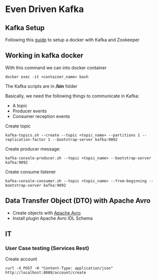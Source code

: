 # Even Driven Kafka
## Kafka Setup
Following this [guide](https://www.baeldung.com/ops/kafka-docker-setup) to setup a docker with Kafka and Zookeeper

## Working in kafka docker
With this command we can into docker container
```
docker exec -it <container_name> bash
```
The Kafka scripts are in <b>/bin</b> folder

Basically, we need the following things to communicate in Kafka:
- A topic
- Producer events
- Consumer reception events

Create topic
```
kafka-topics.sh --create --topic <topic_name> --partitions 1 --replication-factor 1 --bootstrap-server kafka:9092
```
Create producer message:
```
kafka-console-producer.sh --topic <topic_name> --bootstrap-server kafka:9092
```
Create consume listener
```
kafka-console-consumer.sh --topic <topic_name> --from-beginning --bootstrap-server kafka:9092
```

## Data Transfer Object (DTO) with Apache Avro
- Create objects with [Apache Avro](https://avro.apache.org/docs/)  
- Install plugin Apache Avro IDL Schema


## IT
### User Case testing (Services Rest) 

Create account
```
curl -X POST -H "Content-Type: application/json" http://localhost:8080/account/create
```

